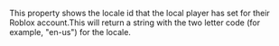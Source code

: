This property shows the locale id that the local player has set for their Roblox account.This will return a string with the two letter code (for example, "en-us") for the locale.